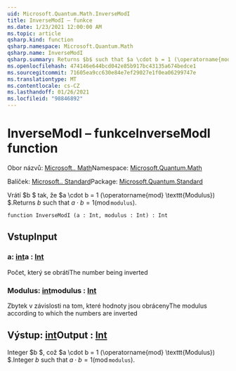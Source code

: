 ```yaml
---
uid: Microsoft.Quantum.Math.InverseModI
title: InverseModI – funkce
ms.date: 1/23/2021 12:00:00 AM
ms.topic: article
qsharp.kind: function
qsharp.namespace: Microsoft.Quantum.Math
qsharp.name: InverseModI
qsharp.summary: Returns $b$ such that $a \cdot b = 1 (\operatorname{mod} \texttt{modulus})$.
ms.openlocfilehash: 474146e644bcd042e85b917bc43135a674bedce1
ms.sourcegitcommit: 71605ea9cc630e84e7ef29027e1f0ea06299747e
ms.translationtype: MT
ms.contentlocale: cs-CZ
ms.lasthandoff: 01/26/2021
ms.locfileid: "98846892"
---
```

# <a name="inversemodi-function"></a><span data-ttu-id="2208f-102">InverseModI – funkce</span><span class="sxs-lookup"><span data-stu-id="2208f-102">InverseModI function</span></span>

<span data-ttu-id="2208f-103">Obor názvů: [Microsoft.. Math](xref:Microsoft.Quantum.Math)</span><span class="sxs-lookup"><span data-stu-id="2208f-103">Namespace: [Microsoft.Quantum.Math](xref:Microsoft.Quantum.Math)</span></span>

<span data-ttu-id="2208f-104">Balíček: [Microsoft.. Standard](https://nuget.org/packages/Microsoft.Quantum.Standard)</span><span class="sxs-lookup"><span data-stu-id="2208f-104">Package: [Microsoft.Quantum.Standard](https://nuget.org/packages/Microsoft.Quantum.Standard)</span></span>


<span data-ttu-id="2208f-105">Vrátí $b $ tak, že $a \cdot b = 1 (\operatorname{mod} \texttt{Modulus}) $.</span><span class="sxs-lookup"><span data-stu-id="2208f-105">Returns $b$ such that $a \cdot b = 1 (\operatorname{mod} \texttt{modulus})$.</span></span>

```qsharp
function InverseModI (a : Int, modulus : Int) : Int
```


## <a name="input"></a><span data-ttu-id="2208f-106">Vstup</span><span class="sxs-lookup"><span data-stu-id="2208f-106">Input</span></span>

### <a name="a--int"></a><span data-ttu-id="2208f-107">a: [int](xref:microsoft.quantum.lang-ref.int)</span><span class="sxs-lookup"><span data-stu-id="2208f-107">a : [Int](xref:microsoft.quantum.lang-ref.int)</span></span>

<span data-ttu-id="2208f-108">Počet, který se obrátí</span><span class="sxs-lookup"><span data-stu-id="2208f-108">The number being inverted</span></span>


### <a name="modulus--int"></a><span data-ttu-id="2208f-109">Modulus: [int](xref:microsoft.quantum.lang-ref.int)</span><span class="sxs-lookup"><span data-stu-id="2208f-109">modulus : [Int](xref:microsoft.quantum.lang-ref.int)</span></span>

<span data-ttu-id="2208f-110">Zbytek v závislosti na tom, které hodnoty jsou obráceny</span><span class="sxs-lookup"><span data-stu-id="2208f-110">The modulus according to which the numbers are inverted</span></span>



## <a name="output--int"></a><span data-ttu-id="2208f-111">Výstup: [int](xref:microsoft.quantum.lang-ref.int)</span><span class="sxs-lookup"><span data-stu-id="2208f-111">Output : [Int](xref:microsoft.quantum.lang-ref.int)</span></span>

<span data-ttu-id="2208f-112">Integer $b $, což $a \cdot b = 1 (\operatorname{mod} \texttt{Modulus}) $.</span><span class="sxs-lookup"><span data-stu-id="2208f-112">Integer $b$ such that $a \cdot b = 1 (\operatorname{mod} \texttt{modulus})$.</span></span>